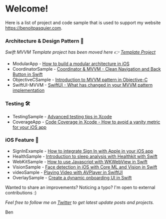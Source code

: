 # Welcome!

Here is a list of project and code sample that is used to support my website https://benoitpasquier.com.

### Architecture & Design Pattern 🧰

_Swift MVVM Template project has been moved here 👉 [Template Project](https://github.com/popei69/TemplateProject)_

* ModularApp - [How to build a modular architecture in iOS](https://benoitpasquier.com/how-build-modular-architecture-ios/)
* CoordinatorSample - [Coordinator & MVVM - Clean Navigation and Back Button in Swift](https://benoitpasquier.com/coordinator-pattern-navigation-back-button-swift/)
* ObjectiveCSample - [Introduction to MVVM pattern in Objective-C](https://benoitpasquier.com/introduction-mvvm-pattern-objective-c/)
* SwiftUI-MVVM - [SwiftUI - What has changed in your MVVM pattern implementation](https://benoitpasquier.com/swiftui-what-has-changed-in-mvvm-pattern-swift/)

### Testing 🛠

* TestingSample - [Advanced testing tips in Xcode](https://benoitpasquier.com//advanced-testing-tips-xcode/)
* CoverageApp - [Code Coverage in Xcode - How to avoid a vanity metric for your iOS app](https://benoitpasquier.com/code-coverage-xcode-avoid-vanity-metric-ios/) 

### iOS Feature 📱

* SignInExample - [How to integrate Sign In with Apple in your iOS app](https://benoitpasquier.com/how-to-integrate-sign-in-with-apple-ios/) 
* HealthSample - [Introduction to sleep analysis with Healthkit with Swift](https://benoitpasquier.com/sleep-healthkit/)
* WebKitSample - [How to use Javascript with WKWebView in Swift](https://benoitpasquier.com/ios-webkit-swift-and-javascript/)
* VisionSample - [Face detection in iOS with Core ML and Vision in Swift](https://benoitpasquier.com/face-detection-core-ml-vision-ios/)
* videoSample - [Playing Video with AVPlayer in SwiftUI](https://benoitpasquier.com/playing-video-avplayer-swiftui/)
* OverlaySample - [Create a dynamic onboarding UI in Swift](https://benoitpasquier.com/dynamic-onboarding-ios-swift/)

Wanted to share an improvements? Noticing a typo? I'm open to external contributions :)

_Feel free to follow me on [Twitter](https://twitter.com/benoitpasquier_) to get latest update posts and projects._

Ben
